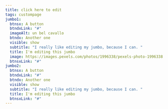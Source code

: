 ```yaml
---
title: click here to edit
tags: custompage
jumbo1:
  btnsx: A button
  btndxLink: "#"
  imageAlt: un bel cavallo
  btndx: Another one
  visible: show
  subtitle: "I really like editing my jumbo, because I can. "
  title: I'm editing this jumbo
  image: https://images.pexels.com/photos/1996338/pexels-photo-1996338.jpeg?auto=compress&cs=tinysrgb&h=750&w=1260
  btnsxLink: "#"
jumbo2:
  btnsx: A button
  btndxLink: "#"
  btndx: Another one
  visible: show
  subtitle: "I really like editing my jumbo, because I can. "
  title: I'm editing this jumbo
  btnsxLink: "#"
---
```

